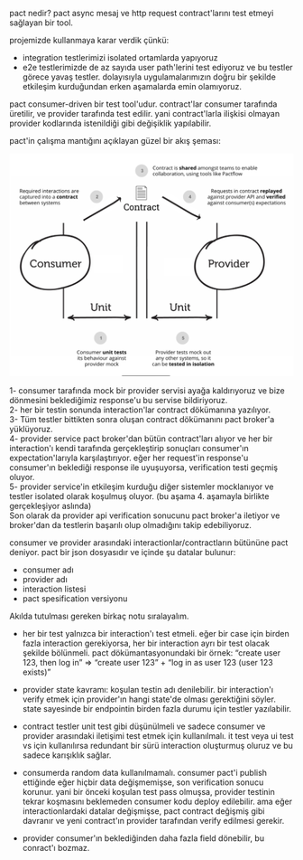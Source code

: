 pact nedir?
pact async mesaj ve http request contract'larını test etmeyi sağlayan bir tool.

projemizde kullanmaya karar verdik çünkü:
- integration testlerimizi isolated ortamlarda yapıyoruz
- e2e testlerimizde de az sayıda user path'lerini test ediyoruz ve bu testler görece yavaş testler.
dolayısıyla uygulamalarımızın doğru bir şekilde etkileşim kurduğundan erken aşamalarda emin olamıyoruz.

pact consumer-driven bir test tool'udur. contract'lar consumer tarafında üretilir, ve provider tarafında test edilir. 
yani contract'larla ilişkisi olmayan provider kodlarında istenildiği gibi değişiklik yapılabilir.

pact'in çalışma mantığını açıklayan güzel bir akış şeması:

![how pact works](./../pact-diagram.png?raw=true)


1- consumer tarafında mock bir provider servisi ayağa kaldırıyoruz ve bize dönmesini beklediğimiz response'u bu servise bildiriyoruz.<br>
2- her bir testin sonunda interaction'lar contract dökümanına yazılıyor. <br>
3- Tüm testler bittikten sonra oluşan contract dökümanını pact broker'a yüklüyoruz.<br>
4- provider service pact broker'dan bütün contract'ları alıyor ve her bir interaction'ı kendi tarafında gerçekleştirip sonuçları consumer'ın expectation'larıyla 
   karşılaştırıyor. eğer her request'in response'u consumer'ın beklediği response ile uyuşuyorsa, verification testi geçmiş oluyor.<br>
5- provider service'in etkileşim kurduğu diğer sistemler mocklanıyor ve testler isolated olarak koşulmuş oluyor. 
   (bu aşama 4. aşamayla birlikte gerçekleşiyor aslında)<br>
Son olarak da provider api verification sonucunu pact broker'a iletiyor ve broker'dan da testlerin başarılı olup olmadığını takip edebiliyoruz.

consumer ve provider arasındaki interactionlar/contractların bütününe pact deniyor.
pact bir json dosyasıdır ve içinde şu datalar bulunur:
- consumer adı
- provider adı
- interaction listesi
- pact spesification versiyonu

Akılda tutulması gereken birkaç notu sıralayalım.
- her bir test yalnızca bir interaction'ı test etmeli. eğer bir case için birden fazla interaction gerekiyorsa, her bir interaction ayrı bir test olacak şekilde
  bölünmeli.
  pact dökümantasyonundaki bir örnek:
  “create user 123, then log in” =>  “create user 123” + “log in as user 123 (user 123 exists)”

- provider state kavramı: koşulan testin adı denilebilir. bir interaction'ı verify etmek için provider'ın hangi state'de olması gerektiğini söyler. 
  state sayesinde bir endpointin birden fazla durumu için testler yazılabilir.

- contract testler unit test gibi düşünülmeli ve sadece consumer ve provider arasındaki iletişimi test etmek için kullanılmalı.
  it test veya ui test vs için kullanılırsa redundant bir sürü interaction oluşturmuş oluruz ve bu sadece karışıklık sağlar.

- consumerda random data kullanılmamalı. consumer pact'i publish ettiğinde eğer hiçbir data değişmemişse, son verification sonucu korunur. yani bir önceki koşulan
  test pass olmuşsa, provider testinin tekrar koşmasını beklemeden consumer kodu deploy edilebilir. 
  ama eğer interactionlardaki datalar değişmişse, pact contract değişmiş gibi davranır ve yeni contract'ın provider tarafından verify edilmesi gerekir.

- provider consumer'ın beklediğinden daha fazla field dönebilir, bu conract'ı bozmaz.
